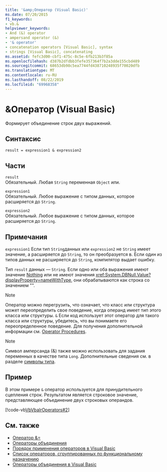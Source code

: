 ```yaml
---
title: '&amp;Оператор (Visual Basic)'
ms.date: 07/20/2015
f1_keywords:
- vb.&
helpviewer_keywords:
- And (&) operator
- ampersand operator (&)
- '& operator'
- concatenation operators [Visual Basic], syntax
- strings [Visual Basic], concatenating
ms.assetid: fefc3d00-cbf1-475c-8c5e-6fb213b3f85a
ms.openlocfilehash: d387b2dfdbb3fefe357364f7b2a3dde155cbd489
ms.sourcegitcommit: 68653db98c5ea7744fd438710248935f70020dfb
ms.translationtype: MT
ms.contentlocale: ru-RU
ms.lasthandoff: 08/22/2019
ms.locfileid: "69968358"
---
```

# <a name="amp-operator-visual-basic"></a>&amp;Оператор (Visual Basic)
Формирует объединение строк двух выражений.  
  
## <a name="syntax"></a>Синтаксис  
  
```  
result = expression1 & expression2  
```  
  
## <a name="parts"></a>Части  
 `result`  
 Обязательный. Любая `String` переменная `Object` или.  
  
 `expression1`  
 Обязательный. Любое выражение с типом данных, которое расширяется до `String`.  
  
 `expression2`  
 Обязательный. Любое выражение с типом данных, которое расширяется до `String`.  
  
## <a name="remarks"></a>Примечания  
 `expression1` Если тип `String`данных или `expression2` не `String` имеет значение, а расширяется до `String`, то он преобразуется в. Если один из типов данных не расширяется до `String`, компилятор выдает ошибку.  
  
 Тип `result` данных — `String`. Если одно или оба выражения имеют значение [Nothing](../../../visual-basic/language-reference/nothing.md) или не имеют значения <xref:System.DBNull.Value?displayProperty=nameWithType>, они обрабатываются как строка со значением "".  
  
> [!NOTE]
> Оператор можно перегрузить, что означает, что класс или структура может переопределить свое поведение, когда операнд имеет тип этого класса или структуры. `&` Если код использует этот оператор для такого класса или структуры, убедитесь, что вы понимаете его переопределенное поведение. Для получения дополнительной информации см. [Operator Procedures](../../../visual-basic/programming-guide/language-features/procedures/operator-procedures.md).  
  
> [!NOTE]
> Символ амперсанда (&) также можно использовать для задания переменных в качестве типа `Long`. Дополнительные сведения см. в разделе [символы типа](../../../visual-basic/programming-guide/language-features/data-types/type-characters.md).  
  
## <a name="example"></a>Пример  
 В этом примере `&` оператор используется для принудительного сцепления строк. Результатом является строковое значение, представляющее объединение двух строковых операндов.  
  
 [!code-vb[VbVbalrOperators#2](~/samples/snippets/visualbasic/VS_Snippets_VBCSharp/VbVbalrOperators/VB/Class1.vb#2)]  
  
## <a name="see-also"></a>См. также

- [Оператор &=](../../../visual-basic/language-reference/operators/and-assignment-operator.md)
- [Операторы объединения](../../../visual-basic/language-reference/operators/concatenation-operators.md)
- [Порядок применения операторов в Visual Basic](../../../visual-basic/language-reference/operators/operator-precedence.md)
- [Список операторов, сгруппированных по функциональному назначению](../../../visual-basic/language-reference/operators/operators-listed-by-functionality.md)
- [Операторы объединения в Visual Basic](../../../visual-basic/programming-guide/language-features/operators-and-expressions/concatenation-operators.md)
